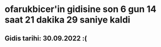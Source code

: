 # ofarukbicer'in gidisine son 6 gun 14 saat 21 dakika 29 saniye kaldi

## Gidis tarihi: 30.09.2022 :(